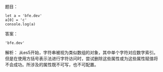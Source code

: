 题目：
```
let a = 'bfe.dev'
a[0] = 'c'
console.log(a)
```

答案：
```
'bfe.dev'
```

解析：
从es5开始，字符串被视为类似数组的对象，其中单个字符对应数字索引。
但是在使用方括号表示法进行字符访问时，尝试删除这些属性或为这些属性赋值将不会成功。所涉及的属性既不可写，也不可配置。
